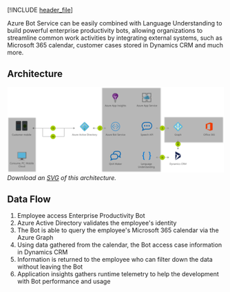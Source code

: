 


[!INCLUDE [header_file](../../../includes/sol-idea-header.yml)]

Azure Bot Service can be easily combined with Language Understanding to build powerful enterprise productivity bots, allowing organizations to streamline common work activities by integrating external systems, such as Microsoft 365 calendar, customer cases stored in Dynamics CRM and much more.

## Architecture

![Architecture Diagram](../media/enterprise-productivity-chatbot.png)
*Download an [SVG](../media/enterprise-productivity-chatbot.svg) of this architecture.*

## Data Flow

1. Employee access Enterprise Productivity Bot
1. Azure Active Directory validates the employee's identity
1. The Bot is able to query the employee's Microsoft 365 calendar via the Azure Graph
1. Using data gathered from the calendar, the Bot access case information in Dynamics CRM
1. Information is returned to the employee who can filter down the data without leaving the Bot
1. Application insights gathers runtime telemetry to help the development with Bot performance and usage
